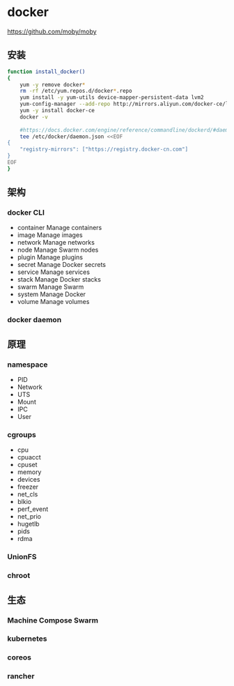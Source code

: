# docker
https://github.com/moby/moby

## 安装

```bash
function install_docker()
{
    yum -y remove docker*
    rm -rf /etc/yum.repos.d/docker*.repo
    yum install -y yum-utils device-mapper-persistent-data lvm2
    yum-config-manager --add-repo http://mirrors.aliyun.com/docker-ce/linux/centos/docker-ce.repo
    yum -y install docker-ce
    docker -v
    
    #https://docs.docker.com/engine/reference/commandline/dockerd/#daemon-configuration-file
    tee /etc/docker/daemon.json <<EOF
{
    "registry-mirrors": ["https://registry.docker-cn.com"]
}
EOF
}
```

## 架构
### docker CLI

- container   Manage containers
- image       Manage images
- network     Manage networks
- node        Manage Swarm nodes
- plugin      Manage plugins
- secret      Manage Docker secrets
- service     Manage services
- stack       Manage Docker stacks
- swarm       Manage Swarm
- system      Manage Docker
- volume      Manage volumes

### docker daemon

## 原理
### namespace

- PID
- Network
- UTS
- Mount
- IPC
- User

### cgroups

- cpu
- cpuacct
- cpuset
- memory
- devices
- freezer
- net_cls
- blkio
- perf_event
- net_prio
- hugetlb
- pids
- rdma

### UnionFS
### chroot

## 生态
### Machine Compose Swarm
### kubernetes
### coreos
### rancher
